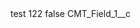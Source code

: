<?xml version="1.0" encoding="UTF-8"?>
<CustomMetadata xmlns="http://soap.sforce.com/2006/04/metadata" xmlns:xsi="http://www.w3.org/2001/XMLSchema-instance">
    <label>test 122</label>
    <protected>false</protected>
    <values>
        <field>CMT_Field_1__c</field>
        <value xsi:nil="true"/>
    </values>
</CustomMetadata>
